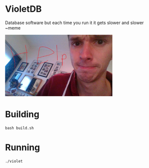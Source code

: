 # VioletDB

Database software but each time you run it it gets slower and slower  ~meme

<img src="img.jpg" width=350 height=200>

# Building

````
bash build.sh
````

# Running

````
./violet
````
